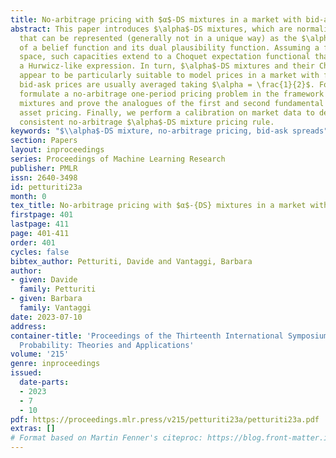 ```yaml
---
title: No-arbitrage pricing with $α$-DS mixtures in a market with bid-ask spreads
abstract: This paper introduces $\alpha$-DS mixtures, which are normalized capacities
  that can be represented (generally not in a unique way) as the $\alpha$-mixture
  of a belief function and its dual plausibility function. Assuming a finite state
  space, such capacities extend to a Choquet expectation functional that can be given
  a Hurwicz-like expression. In turn, $\alpha$-DS mixtures and their Choquet expectations
  appear to be particularly suitable to model prices in a market with frictions, where
  bid-ask prices are usually averaged taking $\alpha = \frac{1}{2}$. For this, we
  formulate a no-arbitrage one-period pricing problem in the framework of $\alpha$-DS
  mixtures and prove the analogues of the first and second fundamental theorems of
  asset pricing. Finally, we perform a calibration on market data to derive a market
  consistent no-arbitrage $\alpha$-DS mixture pricing rule.
keywords: "$\\alpha$-DS mixture, no-arbitrage pricing, bid-ask spreads"
section: Papers
layout: inproceedings
series: Proceedings of Machine Learning Research
publisher: PMLR
issn: 2640-3498
id: petturiti23a
month: 0
tex_title: No-arbitrage pricing with $α$-{DS} mixtures in a market with bid-ask spreads
firstpage: 401
lastpage: 411
page: 401-411
order: 401
cycles: false
bibtex_author: Petturiti, Davide and Vantaggi, Barbara
author:
- given: Davide
  family: Petturiti
- given: Barbara
  family: Vantaggi
date: 2023-07-10
address:
container-title: 'Proceedings of the Thirteenth International Symposium on Imprecise
  Probability: Theories and Applications'
volume: '215'
genre: inproceedings
issued:
  date-parts:
  - 2023
  - 7
  - 10
pdf: https://proceedings.mlr.press/v215/petturiti23a/petturiti23a.pdf
extras: []
# Format based on Martin Fenner's citeproc: https://blog.front-matter.io/posts/citeproc-yaml-for-bibliographies/
---
```

